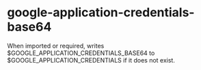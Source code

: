# google-application-credentials-base64

When imported or required, writes $GOOGLE_APPLICATION_CREDENTIALS_BASE64 to $GOOGLE_APPLICATION_CREDENTIALS if it does not exist.
